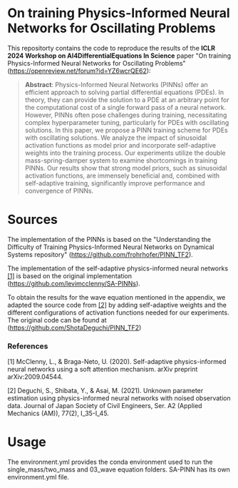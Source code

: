 # On training Physics-Informed Neural Networks for Oscillating Problems

This repositorty contains the code to reproduce the results of the **ICLR 2024 Workshop on AI4DifferentialEquations In Science** paper "On training Physics-Informed Neural Networks for Oscillating Problems" (https://openreview.net/forum?id=YZ6wcrQE62): 

>**Abstract**:
Physics-Informed Neural Networks (PINNs) offer an efficient approach to solving partial differential equations (PDEs). In theory, they can provide the solution to a PDE at an arbitrary point for the computational cost of a single forward pass of a neural network. However, PINNs often pose challenges during training, necessitating complex hyperparameter tuning, particularly for PDEs with oscillating solutions. In this paper, we propose a PINN training scheme for PDEs with oscillating solutions. We analyze the impact of sinusoidal activation functions as model prior and incorporate self-adaptive weights into the training process. Our experiments utilize the double mass-spring-damper system to examine shortcomings in training PINNs. Our results show that strong model priors, such as sinusoidal activation functions, are immensely beneficial and, combined with self-adaptive training, significantly improve performance and convergence of PINNs.

# Sources

The implementation of the PINNs is based on the "Understanding the Difficulty of Training Physics-Informed Neural Networks on Dynamical Systems repository" (https://github.com/frohrhofer/PINN_TF2).

The implementation of the self-adaptive physics-informed neural networks [[1]](#1) is based on the original implementation (https://github.com/levimcclenny/SA-PINNs).

To obtain the results for the wave equation mentioned in the appendix, we adapted the source code from [[2]](#2) by adding self-adaptive weights and the different configurations of activation functions needed for our experiments. The original code can be found at (https://github.com/ShotaDeguchi/PINN_TF2)

### References
<a id="1">[1]</a> McClenny, L., & Braga-Neto, U. (2020). Self-adaptive physics-informed neural networks using a soft attention mechanism. arXiv preprint arXiv:2009.04544.

<a id="2">[2]</a> Deguchi, S., Shibata, Y., & Asai, M. (2021). Unknown parameter estimation using physics-informed neural networks with noised observation data. Journal of Japan Society of Civil Engineers, Ser. A2 (Applied Mechanics (AM)), 77(2), I_35-I_45.

# Usage
The environment.yml provides the conda environment used to run the single_mass/two_mass and 03_wave equation folders. SA-PINN has its own environment.yml file.


